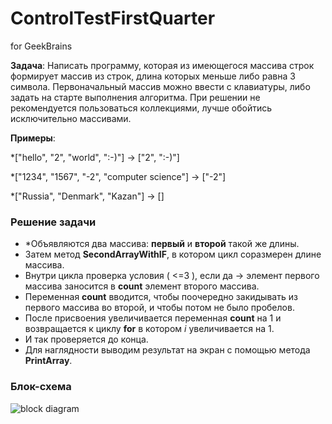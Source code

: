 # ControlTestFirstQuarter
for GeekBrains


**Задача**: Написать программу, которая из имеющегося массива строк формирует массив из строк, длина которых меньше либо равна 3 символа. Первоначальный массив можно ввести с клавиатуры, либо задать на старте выполнения алгоритма. При решении не рекомендуется пользоваться коллекциями, лучше обойтись исключительно массивами.

**Примеры**:

*["hello", "2", "world", ":-)"] -> ["2", ":-)"]

*["1234", "1567", "-2", "computer science"] -> ["-2"]

*["Russia", "Denmark", "Kazan"] -> []

### Решение задачи

* *Объявляются два массива:
   **первый** и **второй** такой же длины. 
* Затем метод **SecondArrayWithIF**, в котором цикл соразмерен длине массива.
* Внутри цикла проверка условия ( <=3 ), если да  -> элемент первого массива заносится в **count** элемент второго массива.
* Переменная **count** вводится, чтобы поочередно закидывать из первого массива во второй, и чтобы потом не было пробелов. 
* После присвоения увеличивается переменная **count** на 1 и возвращается к циклу **for** в котором *i* увеличивается на 1. 
* И так проверяется до конца.
* Для наглядности выводим результат на экран с помощью метода **PrintArray**.


### Блок-схема
![block diagram](https://user-images.githubusercontent.com/110601635/193623381-e13d3076-8826-4123-9739-4c16c16ec943.jpg)
